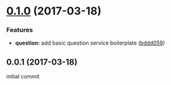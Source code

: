 <a name="0.1.0"></a>
# [0.1.0](https://github.com/pedrosobral/rsa-backend/compare/0.0.1...v0.1.0) (2017-03-18)


### Features

* **question:** add basic question service boilerplate ([bddd059](https://github.com/pedrosobral/rsa-backend/commit/bddd059))



<a name="0.0.1"></a>
## 0.0.1 (2017-03-18)

initial commit
